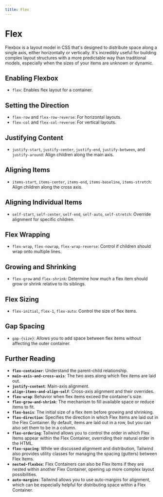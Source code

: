```yaml
---
title: Flex
---
```


# Flex

Flexbox is a layout model in CSS that's designed to distribute space along a single axis, either horizontally or vertically. It's incredibly useful for building complex layout structures with a more predictable way than traditional models, especially when the sizes of your items are unknown or dynamic.

## Enabling Flexbox

- `flex`: Enables flex layout for a container.

## Setting the Direction

- `flex-row` and `flex-row-reverse`: For horizontal layouts.
- `flex-col` and `flex-col-reverse`: For vertical layouts.

## Justifying Content

- `justify-start`, `justify-center`, `justify-end`, `justify-between`, and `justify-around`: Align children along the main axis.

## Aligning Items

- `items-start`, `items-center`, `items-end`, `items-baseline`, `items-stretch`: Align children along the cross axis.

## Aligning Individual Items

- `self-start`, `self-center`, `self-end`, `self-auto`, `self-stretch`: Override alignment for specific children.

## Flex Wrapping

- `flex-wrap`, `flex-nowrap`, `flex-wrap-reverse`: Control if children should wrap onto multiple lines.

## Growing and Shrinking

- `flex-grow` and `flex-shrink`: Determine how much a flex item should grow or shrink relative to its siblings.

## Flex Sizing

- `flex-initial`, `flex-1`, `flex-auto`: Control the size of flex items.

## Gap Spacing

- `gap-{size}`: Allows you to add space between flex items without affecting the outer container.

## Further Reading

- **`flex-container`**: Understand the parent-child relationship.
- **`main-axis-and-cross-axis`**: The two axes along which flex items are laid out.
- **`justify-content`**: Main-axis alignment.
- **`align-items-and-align-self`**: Cross-axis alignment and their overrides.
- **`flex-wrap`**: Behavior when flex items exceed the container's size.
- **`flex-grow-and-shrink`**: The mechanism to fill available space or reduce items to fit.
- **`flex-basis`**: The initial size of a flex item before growing and shrinking.
- **`flex-direction`**: Specifies the direction in which Flex Items are laid out in the Flex Container. By default, items are laid out in a row, but you can also set them to be in a column.
- **`flex-ordering`**: Tailwind allows you to control the order in which Flex Items appear within the Flex Container, overriding their natural order in the HTML.
- **`flex-spacing`**: While we discussed alignment and distribution, Tailwind also provides utility classes for managing the spacing (gutters) between Flex Items.
- **`nested-flexbox`**: Flex Containers can also be Flex Items if they are nested within another Flex Container, opening up more complex layout possibilities.
- **`auto-margins`**: Tailwind allows you to use auto-margins for alignment, which can be especially helpful for distributing space within a Flex Container.
